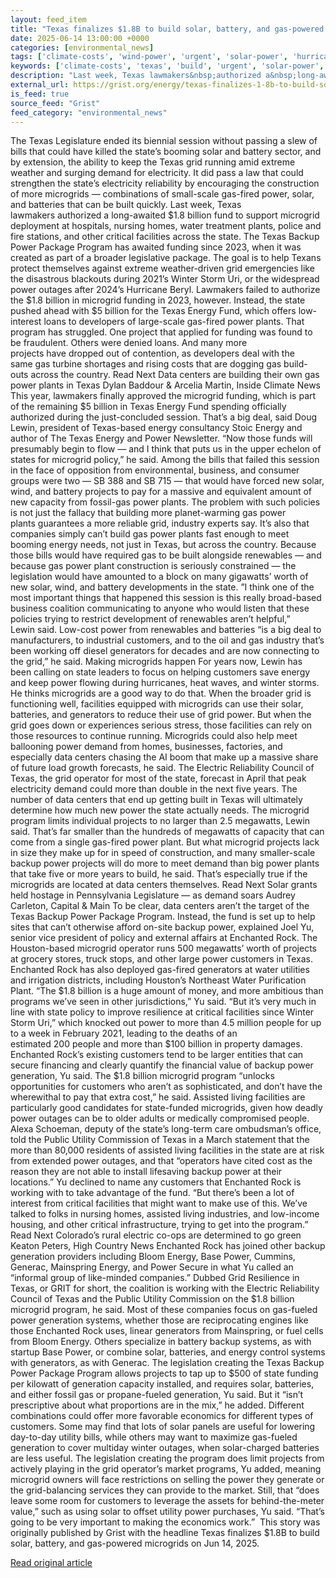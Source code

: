 ```yaml
---
layout: feed_item
title: "Texas finalizes $1.8B to build solar, battery, and gas-powered microgrids"
date: 2025-06-14 13:00:00 +0000
categories: [environmental_news]
tags: ['climate-costs', 'wind-power', 'urgent', 'solar-power', 'hurricane', 'clean-energy', 'year-2023', 'renewable-energy', 'heatwave', 'economic-impacts']
keywords: ['climate-costs', 'texas', 'build', 'urgent', 'solar-power', 'finalizes', 'hurricane', 'wind-power']
description: "Last week, Texas lawmakers&nbsp;authorized a&nbsp;long-awaited $1"
external_url: https://grist.org/energy/texas-finalizes-1-8b-to-build-solar-battery-and-gas-powered-microgrids/
is_feed: true
source_feed: "Grist"
feed_category: "environmental_news"
---
```


The Texas Legislature ended its biennial session&nbsp;without passing a&nbsp;slew of bills&nbsp;that could have killed the state’s&nbsp;booming solar and battery sector, and by extension, the ability to keep the Texas&nbsp;grid running amid extreme weather&nbsp;and surging demand for electricity. It did pass a&nbsp;law that could strengthen the state’s electricity reliability by encouraging the construction of more microgrids — combinations of small-scale gas-fired power, solar, and batteries that can be built quickly. Last week, Texas lawmakers&nbsp;authorized a&nbsp;long-awaited $1.8&nbsp;billion fund&nbsp;to support microgrid deployment at hospitals, nursing homes, water treatment plants, police and fire stations, and other critical facilities across the&nbsp;state. The&nbsp;Texas Backup Power Package Program&nbsp;has awaited funding since&nbsp;2023, when it was created as&nbsp;part of a&nbsp;broader legislative package. The goal is to help Texans protect themselves against extreme weather-driven grid emergencies like the disastrous blackouts&nbsp;during&nbsp;2021’s Winter Storm Uri, or the&nbsp;widespread power outages after&nbsp;2024’s Hurricane Beryl. Lawmakers failed to authorize the $1.8&nbsp;billion in microgrid funding in&nbsp;2023, however. Instead, the state pushed ahead with $5&nbsp;billion for the Texas Energy Fund, which offers low-interest loans to developers of large-scale gas-fired power plants. That program&nbsp;has struggled. One project that applied for funding was&nbsp;found to be fraudulent. Others were&nbsp;denied loans. And&nbsp;many more projects&nbsp;have&nbsp;dropped out of contention, as developers deal with the same&nbsp;gas turbine shortages&nbsp;and&nbsp;rising costs&nbsp;that are dogging gas build-outs across the country. Read Next Data centers are building their own gas power plants in Texas Dylan Baddour &#038; Arcelia Martin, Inside Climate News This year, lawmakers finally approved the microgrid funding, which is part of the remaining $5&nbsp;billion in Texas Energy Fund spending officially authorized during the just-concluded session. That’s a&nbsp;big deal, said Doug Lewin, president of Texas-based energy consultancy Stoic Energy and author of&nbsp;The Texas Energy and Power Newsletter. “Now those funds will presumably begin to flow — and I&nbsp;think that puts us in the upper echelon of states for microgrid policy,” he&nbsp;said. Among the&nbsp;bills that failed&nbsp;this session in the face of opposition&nbsp;from environmental, business, and consumer groups&nbsp;were two —&nbsp;SB&nbsp;388&nbsp;and&nbsp;SB&nbsp;715&nbsp;— that would have forced new solar, wind, and battery projects to pay for a&nbsp;massive and equivalent amount of new capacity from fossil-gas power plants. The problem with such policies is not just&nbsp;the fallacy&nbsp;that building more planet-warming gas power plants&nbsp;guarantees a&nbsp;more reliable grid, industry experts say. It’s also that companies simply&nbsp;can’t build gas power plants fast enough&nbsp;to meet booming energy needs, not just in Texas, but&nbsp;across the country. Because those bills would have required gas to be built alongside renewables — and because gas power plant construction is seriously constrained — the legislation would have amounted to a&nbsp;block on many gigawatts’ worth of new solar, wind, and battery developments in the&nbsp;state. ”I think one of the most important things that happened this session is this really broad-based business coalition communicating to anyone who would listen that these policies trying to restrict development of renewables aren’t helpful,” Lewin&nbsp;said. Low-cost power from renewables and batteries&nbsp;​“is a&nbsp;big deal to manufacturers, to industrial customers, and to the oil and gas industry that’s been working off diesel generators for decades and are now connecting to the grid,” he&nbsp;said. Making microgrids happen For years now, Lewin has been calling on state leaders to focus on helping customers save energy and keep power flowing during hurricanes, heat waves, and winter storms. He thinks microgrids are a&nbsp;good way to do&nbsp;that. When the broader grid is functioning well, facilities equipped with microgrids can use their solar, batteries, and generators to reduce their use of grid power. But when the grid goes down or experiences serious stress, those facilities can rely on those resources to continue running. Microgrids could also help meet ballooning power demand from homes, businesses, factories, and especially data centers chasing the&nbsp;AI&nbsp;boom that make up a&nbsp;massive share of future load growth&nbsp;forecasts, he said. The Electric Reliability Council of Texas, the grid operator for most of the state, forecast in April that peak electricity demand could&nbsp;more than double in the next five years. The number of data centers that end up getting built in Texas will ultimately determine how much new power the state actually needs. The microgrid program limits individual projects to no larger than&nbsp;2.5&nbsp;megawatts, Lewin said. That’s far smaller than the hundreds of megawatts of capacity that can come from a&nbsp;single gas-fired power plant. But what microgrid projects lack in size they make up for in speed of construction, and many smaller-scale backup power projects will do more to meet demand than big power plants that take five or more years to build, he said. That’s especially true if the microgrids are&nbsp;located at data centers themselves. Read Next Solar grants held hostage in Pennsylvania Legislature — as demand soars Audrey Carleton, Capital &#038; Main To be clear, data centers aren’t the target of the Texas Backup Power Package Program. Instead, the fund is set up to help sites that can’t otherwise afford on-site backup power, explained Joel Yu, senior vice president of policy and external affairs at&nbsp;Enchanted Rock. The Houston-based microgrid operator runs&nbsp;500&nbsp;megawatts’ worth of projects at grocery stores, truck stops, and other large power customers in Texas. Enchanted Rock has also deployed gas-fired generators at water utilities and irrigation districts, including Houston’s Northeast Water Purification Plant. “The $1.8&nbsp;billion is a&nbsp;huge amount of money, and more ambitious than programs we’ve seen in other jurisdictions,” Yu said.&nbsp;​“But it’s very much in line with state policy to improve resilience at critical facilities since Winter Storm Uri,” which&nbsp;knocked out power&nbsp;to more than&nbsp;4.5&nbsp;million people for up to a&nbsp;week in February&nbsp;2021, leading to the deaths of an estimated&nbsp;200&nbsp;people and more than $100&nbsp;billion in property damages. Enchanted Rock’s existing customers tend to be larger entities that can secure financing and clearly quantify the financial value of backup power generation, Yu said. The $1.8&nbsp;billion microgrid program&nbsp;​“unlocks opportunities for customers who aren’t as sophisticated, and don’t have the wherewithal to pay that extra cost,” he&nbsp;said. Assisted living facilities are particularly good candidates for state-funded microgrids, given how deadly power outages can be to older adults or medically compromised people. Alexa Schoeman, deputy of the state’s long-term care ombudsman’s office, told the Public Utility Commission of Texas in a March statement that the more than 80,000 residents of assisted living facilities in the state are at risk from extended power outages, and that ​“operators have cited cost as the reason they are not able to install lifesaving backup power at their locations.” Yu declined to name any customers that Enchanted Rock is working with to take advantage of the fund.&nbsp;​“But there’s been a&nbsp;lot of interest from critical facilities that might want to make use of this. We’ve talked to folks in nursing homes, assisted living industries, and low-income housing, and other critical infrastructure, trying to get into the program.” Read Next Colorado’s rural electric co-ops are determined to go green Keaton Peters, High Country News Enchanted Rock has joined other backup generation providers including Bloom Energy, Base Power, Cummins, Generac, Mainspring Energy, and Power Secure in what Yu called an&nbsp;​“informal group of like-minded companies.” Dubbed Grid Resilience in Texas,&nbsp;or&nbsp;GRIT&nbsp;for short, the coalition is working with the Electric Reliability Council of Texas and the Public Utility Commission on the $1.8&nbsp;billion microgrid program, he&nbsp;said. Most of these companies focus on gas-fueled power generation systems, whether those are&nbsp;reciprocating engines like those Enchanted Rock&nbsp;uses,&nbsp;linear generators from Mainspring, or&nbsp;fuel cells from Bloom Energy. Others specialize in&nbsp;battery backup systems, as with startup Base Power, or combine solar, batteries, and energy control systems with generators,&nbsp;as with Generac. The legislation creating the Texas Backup Power Package Program allows projects to tap up to $500&nbsp;of state funding per kilowatt of generation capacity installed, and requires solar, batteries, and either fossil gas or propane-fueled generation, Yu said. But it&nbsp;​“isn’t prescriptive about what proportions are in the mix,” he&nbsp;added. Different combinations could offer more favorable economics for different types of customers. Some may find that lots of solar panels are useful for lowering day-to-day utility bills, while others may want to maximize gas-fueled generation to cover multiday winter outages, when solar-charged batteries are less useful. The legislation creating the program does limit projects from actively playing in the grid operator’s market programs, Yu added, meaning microgrid owners will face restrictions on selling the power they generate or the grid-balancing services they can provide to the market. Still, that&nbsp;​“does leave some room for customers to leverage the assets for behind-the-meter value,” such as using solar to offset utility power purchases, Yu said.&nbsp;​“That’s going to be very important to making the economics work.”&nbsp; This story was originally published by Grist with the headline Texas finalizes $1.8B to build solar, battery, and gas-powered microgrids on Jun 14, 2025.

[Read original article](https://grist.org/energy/texas-finalizes-1-8b-to-build-solar-battery-and-gas-powered-microgrids/)
